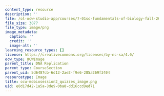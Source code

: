 ```yaml
---
content_type: resource
description: ''
file: /ol-ocw-studio-app/courses/7-01sc-fundamentals-of-biology-fall-2011/e0d17d421a5a8de90ba8dd16ccd9ed71_ocw-mobiosession2_quizzes_image.png
file_size: 3877
file_type: image/png
image_metadata:
  caption: ''
  credit: ''
  image-alt: ''
learning_resource_types: []
license: https://creativecommons.org/licenses/by-nc-sa/4.0/
ocw_type: OCWImage
parent_title: DNA Replication
parent_type: CourseSection
parent_uid: 5d6487db-6d13-2ae2-f9e6-285a269f3404
resourcetype: Image
title: ocw-mobiosession2_quizzes_image.png
uid: e0d17d42-1a5a-8de9-0ba8-dd16ccd9ed71
---
```

